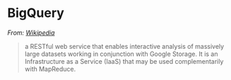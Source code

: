 # BigQuery

*From: [Wikipedia](https://en.wikipedia.org/wiki/BigQuery)*

> a RESTful web service that enables interactive analysis of massively large datasets working in conjunction with Google Storage. It is an Infrastructure as a Service (IaaS) that may be used complementarily with MapReduce.
